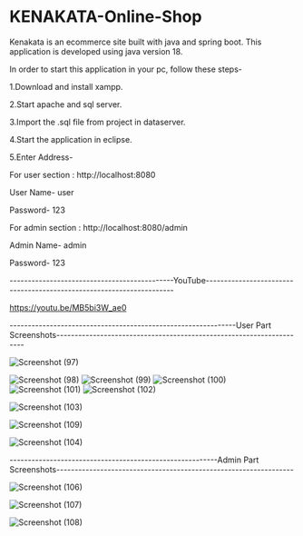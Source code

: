 # KENAKATA-Online-Shop


Kenakata is an ecommerce site built with java and spring boot.
This application is developed using java version 18.

In order to start this application in your pc, follow these steps-

1.Download and install xampp.

2.Start apache and sql server. 

3.Import the .sql file from project in dataserver.

4.Start the application in eclipse.

5.Enter Address-


For user section : 
http://localhost:8080

User Name- user

Password- 123

For admin section : 
http://localhost:8080/admin

Admin Name- admin

Password- 123


---------------------------------------------YouTube---------------------------------------------------------------------

https://youtu.be/MB5bi3W_ae0









--------------------------------------------------------------User Part Screenshots---------------------------------------------------------------------









![Screenshot (97)](https://user-images.githubusercontent.com/104995038/184553708-670676bd-9121-448a-804d-ac4619c3655d.png)

![Screenshot (98)](https://user-images.githubusercontent.com/104995038/184553712-900305ff-894b-4dd1-a640-b896250137be.png)
![Screenshot (99)](https://user-images.githubusercontent.com/104995038/184553717-5bfffb8f-d258-4411-bbcc-fd70531e7584.png)
![Screenshot (100)](https://user-images.githubusercontent.com/104995038/184553720-f909a130-fed8-488c-899d-24bc9906887e.png)
![Screenshot (101)](https://user-images.githubusercontent.com/104995038/184553723-5565e36c-a5b4-49e2-a1b7-b2022710f958.png)
![Screenshot (102)](https://user-images.githubusercontent.com/104995038/184553727-18729465-196c-46a1-85ba-60a41b58c980.png)



![Screenshot (103)](https://user-images.githubusercontent.com/104995038/184554610-74b95224-b2df-4d93-8db4-c9b8410c0317.png)



![Screenshot (109)](https://user-images.githubusercontent.com/104995038/184554578-18d0c780-c55f-476a-b8e4-9fd811f04fce.png)




![Screenshot (104)](https://user-images.githubusercontent.com/104995038/184553731-c539be24-1d6d-48a4-a931-d66ec95e6e76.png)











---------------------------------------------------------Admin Part Screenshots-----------------------------------------------------------------








![Screenshot (106)](https://user-images.githubusercontent.com/104995038/184553745-61c51a28-a770-48f9-81eb-07a53bc69a3c.png)


![Screenshot (107)](https://user-images.githubusercontent.com/104995038/184553878-ef6134a4-60be-42f3-a7ee-8243db9bd994.png)

![Screenshot (108)](https://user-images.githubusercontent.com/104995038/184553852-d301f67e-1365-461c-af9d-52df75806753.png)


